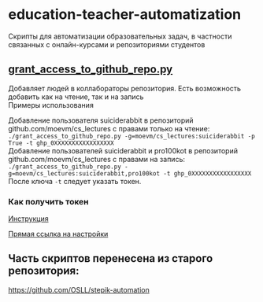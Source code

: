 # education-teacher-automatization
Скрипты для автоматизации образовательных задач, в частности связанных с онлайн-курсами и репозиториями студентов

## [grant_access_to_github_repo.py](https://github.com/OSLL/education-teacher-automatization/blob/main/grant_access_to_github_repo.py)
Добавляет людей в коллабораторы репозитория. Есть возможность добавить как на чтение, так и на запись  
Примеры использования

Добавление пользователя suiciderabbit в репозиторий github.com/moevm/cs_lectures с правами только на чтение:  
`./grant_access_to_github_repo.py -g=moevm/cs_lectures:suiciderabbit -p True -t ghp_0XXXXXXXXXXXXXXXXX`  
Добавление пользователей suiciderabbit и pro100kot в репозиторий github.com/moevm/cs_lectures с правами на запись:  
`./grant_access_to_github_repo.py -g=moevm/cs_lectures:suiciderabbit,pro100kot -t ghp_0XXXXXXXXXXXXXXXXX`  
После ключа `-t` следует указать токен.
### Как получить токен
[Инструкция](https://docs.github.com/en/authentication/keeping-your-account-and-data-secure/creating-a-personal-access-token)

[Прямая ссылка на настройки](https://github.com/settings/tokens)

## Часть скриптов перенесена из старого репозитория:
https://github.com/OSLL/stepik-automation
